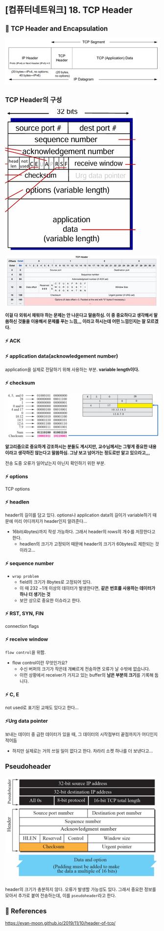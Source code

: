 # [컴퓨터네트워크] 18. TCP Header

<aside>

# 💖 TCP Header and Encapsulation

</aside>

![image.png](%5B%E1%84%8F%E1%85%A5%E1%86%B7%E1%84%91%E1%85%B2%E1%84%90%E1%85%A5%E1%84%82%E1%85%A6%E1%84%90%E1%85%B3%E1%84%8B%E1%85%AF%E1%84%8F%E1%85%B3%5D%2018%20TCP%20Header%201843f66f5225801ab7a9da86c2be1001/image.png)

## TCP Header의 구성

![image.png](%5B%E1%84%8F%E1%85%A5%E1%86%B7%E1%84%91%E1%85%B2%E1%84%90%E1%85%A5%E1%84%82%E1%85%A6%E1%84%90%E1%85%B3%E1%84%8B%E1%85%AF%E1%84%8F%E1%85%B3%5D%2018%20TCP%20Header%201843f66f5225801ab7a9da86c2be1001/image%201.png)

![image.png](%5B%E1%84%8F%E1%85%A5%E1%86%B7%E1%84%91%E1%85%B2%E1%84%90%E1%85%A5%E1%84%82%E1%85%A6%E1%84%90%E1%85%B3%E1%84%8B%E1%85%AF%E1%84%8F%E1%85%B3%5D%2018%20TCP%20Header%201843f66f5225801ab7a9da86c2be1001/image%202.png)

<aside>

**이걸 다 외워서 채워야 하는 문제는 안 나온다고 말씀하심. 이 중 중요하다고 생각해서 말씀하신 것들을 이용해서 문제를 푸는 느낌,,, 이라고 하시는데 어떤 느낌인지는 잘 모르겠다.**

</aside>

### ⚡ ACK

### ⚡ application data(acknowledgement number)

application을 실제로 전달하기 위해 사용하는 부분. **variable length이다.**

### ⚡ checksum

![image.png](%5B%E1%84%8F%E1%85%A5%E1%86%B7%E1%84%91%E1%85%B2%E1%84%90%E1%85%A5%E1%84%82%E1%85%A6%E1%84%90%E1%85%B3%E1%84%8B%E1%85%AF%E1%84%8F%E1%85%B3%5D%2018%20TCP%20Header%201843f66f5225801ab7a9da86c2be1001/image%203.png)

<aside>

**알고리즘으로 중요하게 강조하시는 분들도 계시지만, 교수님께서는 그렇게 중요한 내용이라고 생각하진 않는다고 말씀하심. 그냥 보고 넘어가는 정도로만 알고 있으라고,,,**

</aside>

전송 도중 오류가 일어났는지 아닌지 확인하기 위한 부분.

### ⚡ options

TCP options

### ⚡ headlen

header의 길이를 담고 있다. options나 application data의 길이가 variable하기 때문에 미리 어디까지가 header인지 알려준다…

- 16bit(4bytes)까지 작성 가능하다. 그래서 header의 rows의 개수를 저장한다고 한다.
    - headlen의 크기가 고정되어 때문에 header의 크기가 60bytes로 제한되는 것이라고…

### ⚡  sequence number

- `wrap problem`
    - field의 크기가 8bytes로 고정되어 있다.
    - 이 때 232 −1개 이상의 데이터가 발생한다면, **같은 번호를 사용하는 데이터가 하나 더 생기는 것**
    - 보안 상으로 중요한 이슈라고 한다.

### ⚡ RST, SYN, FIN

connection flags

### ⚡ receive window

`flow control`을 위함.

- flow control이란 무엇인가요?
    - 수신 버퍼의 크기가 작은데 개빠르게 전송하면 오류가 날 수밖에 없습니다.
    - 이런 상황에서 receiver가 가지고 있는 buffer의 **남은 부분의 크기**를 기록해 둡니다.

### ⚡ C, E

not used로 표기된 교재도 있다고 한다…

### ⚡Urg data pointer

보내는 데이터 중 급한 데이터가 있을 때, 그 데이터의 시작점부터 끝점까지가 어디인지 적어둠

- 하지만 실제로는 거의 쓰일 일이 없다고 한다. 차라리 소켓 하나를 더 보낸다고…

## Pseudoheader

![image.png](%5B%E1%84%8F%E1%85%A5%E1%86%B7%E1%84%91%E1%85%B2%E1%84%90%E1%85%A5%E1%84%82%E1%85%A6%E1%84%90%E1%85%B3%E1%84%8B%E1%85%AF%E1%84%8F%E1%85%B3%5D%2018%20TCP%20Header%201843f66f5225801ab7a9da86c2be1001/image%204.png)

header의 크기가 충분하지 않다. 오류가 발생할 가능성도 있다. 그래서 중요한 정보를 모아서 추가로 붙여 전송하는데, 이를 `pseudoheader`라고 한다.

<aside>

# 💖 References

</aside>

https://evan-moon.github.io/2019/11/10/header-of-tcp/